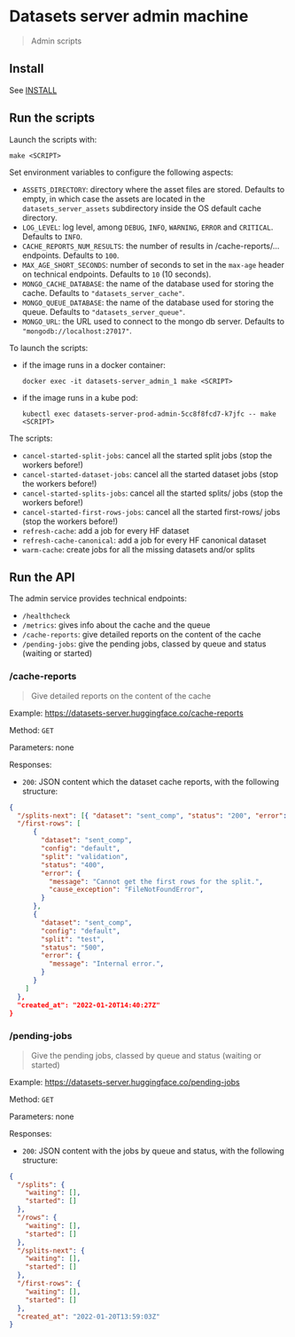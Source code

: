 # Datasets server admin machine

> Admin scripts

## Install

See [INSTALL](./INSTALL.md#Install)

## Run the scripts

Launch the scripts with:

```shell
make <SCRIPT>
```

Set environment variables to configure the following aspects:

- `ASSETS_DIRECTORY`: directory where the asset files are stored. Defaults to empty, in which case the assets are located in the `datasets_server_assets` subdirectory inside the OS default cache directory.
- `LOG_LEVEL`: log level, among `DEBUG`, `INFO`, `WARNING`, `ERROR` and `CRITICAL`. Defaults to `INFO`.
- `CACHE_REPORTS_NUM_RESULTS`: the number of results in /cache-reports/... endpoints. Defaults to `100`.
- `MAX_AGE_SHORT_SECONDS`: number of seconds to set in the `max-age` header on technical endpoints. Defaults to `10` (10 seconds).
- `MONGO_CACHE_DATABASE`: the name of the database used for storing the cache. Defaults to `"datasets_server_cache"`.
- `MONGO_QUEUE_DATABASE`: the name of the database used for storing the queue. Defaults to `"datasets_server_queue"`.
- `MONGO_URL`: the URL used to connect to the mongo db server. Defaults to `"mongodb://localhost:27017"`.

To launch the scripts:

- if the image runs in a docker container:

  ```shell
  docker exec -it datasets-server_admin_1 make <SCRIPT>
  ```

- if the image runs in a kube pod:

  ```shell
  kubectl exec datasets-server-prod-admin-5cc8f8fcd7-k7jfc -- make <SCRIPT>
  ```

The scripts:

- `cancel-started-split-jobs`: cancel all the started split jobs (stop the workers before!)
- `cancel-started-dataset-jobs`: cancel all the started dataset jobs (stop the workers before!)
- `cancel-started-splits-jobs`: cancel all the started splits/ jobs (stop the workers before!)
- `cancel-started-first-rows-jobs`: cancel all the started first-rows/ jobs (stop the workers before!)
- `refresh-cache`: add a job for every HF dataset
- `refresh-cache-canonical`: add a job for every HF canonical dataset
- `warm-cache`: create jobs for all the missing datasets and/or splits

## Run the API

The admin service provides technical endpoints:

- `/healthcheck`
- `/metrics`: gives info about the cache and the queue
- `/cache-reports`: give detailed reports on the content of the cache
- `/pending-jobs`: give the pending jobs, classed by queue and status (waiting or started)

### /cache-reports

> Give detailed reports on the content of the cache

Example: https://datasets-server.huggingface.co/cache-reports

Method: `GET`

Parameters: none

Responses:

- `200`: JSON content which the dataset cache reports, with the following structure:

```json
{
  "/splits-next": [{ "dataset": "sent_comp", "status": "200", "error": null }],
  "/first-rows": [
      {
        "dataset": "sent_comp",
        "config": "default",
        "split": "validation",
        "status": "400",
        "error": {
          "message": "Cannot get the first rows for the split.",
          "cause_exception": "FileNotFoundError",
        }
      },
      {
        "dataset": "sent_comp",
        "config": "default",
        "split": "test",
        "status": "500",
        "error": {
          "message": "Internal error.",
        }
      }
    ]
  },
  "created_at": "2022-01-20T14:40:27Z"
}
```

### /pending-jobs

> Give the pending jobs, classed by queue and status (waiting or started)

Example: https://datasets-server.huggingface.co/pending-jobs

Method: `GET`

Parameters: none

Responses:

- `200`: JSON content with the jobs by queue and status, with the following structure:

```json
{
  "/splits": {
    "waiting": [],
    "started": []
  },
  "/rows": {
    "waiting": [],
    "started": []
  },
  "/splits-next": {
    "waiting": [],
    "started": []
  },
  "/first-rows": {
    "waiting": [],
    "started": []
  },
  "created_at": "2022-01-20T13:59:03Z"
}
```
